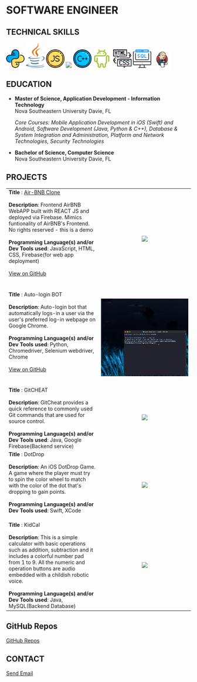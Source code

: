 # SOFTWARE ENGINEER 

## TECHNICAL SKILLS

<img src="images/reshot-icon-python-L432GEZMNS.svg" width="10%"/> <img src="images/java.svg" width="10%"/> <img src="images/reshot-icon-javascript-QPKNA94BZV.svg" width="10%"/> <img src="https://github.com/user-attachments/assets/94a12613-3202-4d23-9c15-23fc1ab6ffd0" width="10%"/> <img src="images/reshot-icon-cpp-K2ZLQP3RH8.svg" width="10%"/> <img src="images/reshot-icon-android-PRH35EK6VU.svg" width="10%"/> <img src="images/reshot-icon-coding-html.svg" width="10%"/>  <img src="images/reshot-icon-sql-server-KM3FTNEQ9X.svg" width="10%"/> <img src="images/jenkins.png" width="10%"/> <br>

## EDUCATION
-  **Master of Science, Application Development - Information Technology**<br>
    Nova Southeastern University Davie, FL <br>

    _Core Courses: Mobile Application Development in iOS (Swift) and Android, Software Development (Java, Python & C++), Database & System Integration and Administration, Platform and Network Technologies, Security Technologies_ <br>

-  **Bachelor of Science, Computer Science** <br>
  Nova Southeastern University Davie, FL<br>


## PROJECTS

<table> 
    <tr>
        <td valign="top" width="40%"> 
            <strong>Title </strong>: <a href="https://airbnb-clone-ab2ce.web.app">Air-BNB Clone</a> <br><br>
            <strong>Description</strong>: Frontend AirBNB WebAPP built with REACT JS and deployed via Firebase. Mimics funtionality of AirBNB's Frontend. No rights reserved - this is a demo<br><br> 
            <strong>Programming Language(s) and/or Dev Tools used</strong>: JavaScript, HTML, CSS, Firebase(for web app deployment)<br><br>
            <a href="https://github.com/crissyg/Airbnb-clone">View on GitHub</a> <br><br> 
            <br>
        </td>
        <td width="40%">
            <p align="center">
                <img src="images/airBNBClone.gif" width="100%" />
            </p>
        </td>
    </tr>
    <tr>
        <td valign="top" width="40%"> 
            <strong>Title </strong>: Auto-login BOT <br><br>
            <strong>Description</strong>: Auto-login bot that automatically logs-in a user via the user's preferred log-in webpage on Google Chrome.<br><br> 
            <strong>Programming Language(s) and/or Dev Tools used</strong>: Python, Chromedriver, Selenium webdriver, Chrome<br><br>
            <a href="https://github.com/crissyg/auto-login-bot">View on GitHub</a> <br><br> 
            <br>
        </td>
        <td width="40%">
            <p align="center">
                <img src="images/logINDemo.gif" width="100%" />
            </p>
        </td>
    </tr>
    <tr>
        <td valign="top"> 
            <strong>Title </strong>: GitCHEAT<br><br>
            <strong>Description</strong>: GitCheat provides a quick reference to commonly used Git commands that are used for source control.<br><br> 
            <strong>Programming Language(s) and/or Dev Tools used</strong>: Java, Google Firebase(Backend service)
        </td>
        <td>
            <p align="center">
                <img width="50%" src="images/AndroidAppGitCheat.gif" />
            </p>
        </td>
    </tr>
    <tr>
        <td valign="top"> 
            <strong>Title </strong>: DotDrop<br><br>
            <strong>Description</strong>: An iOS DotDrop Game. A game where the player must try to spin the color wheel to match with the color of the dot that's dropping to gain points.<br><br> 
            <strong>Programming Language(s) and/or Dev Tools used</strong>: Swift, XCode <br><br>
        </td>
        <td>
            <p align="center">
                <img width="50%" src="images/SimulatorScreenRecordingDotDrop.gif" />
            </p>
        </td>
    </tr>
    <tr>
        <td valign="top"> 
            <strong>Title </strong>: KidCal<br><br>
            <strong>Description</strong>: This is a simple calculator with basic operations such as addition, subtraction and it includes a colorful number pad from 1 to 9. All the numeric and operation buttons are audio embedded with a childish robotic voice. <br><br> 
            <strong>Programming Language(s) and/or Dev Tools used</strong>: Java, MySQL(Backend Database)
        </td>
        <td>
            <p align="center">
                <img width="50%" src="images/AndroidAppKidCal.gif"/>
            </p>
        </td>
    </tr>
</table>

## GitHub Repos
<p><a href="https://github.com/crissyg">GitHub Repos</a></p>

## CONTACT
<p><a href="mailto:crissyg.tina@gmail.com">Send Email</a></p>
